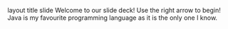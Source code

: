 layout	title
slide
Welcome to our slide deck!
Use the right arrow to begin!
Java is my favourite programming language as it is the only one I know. 
